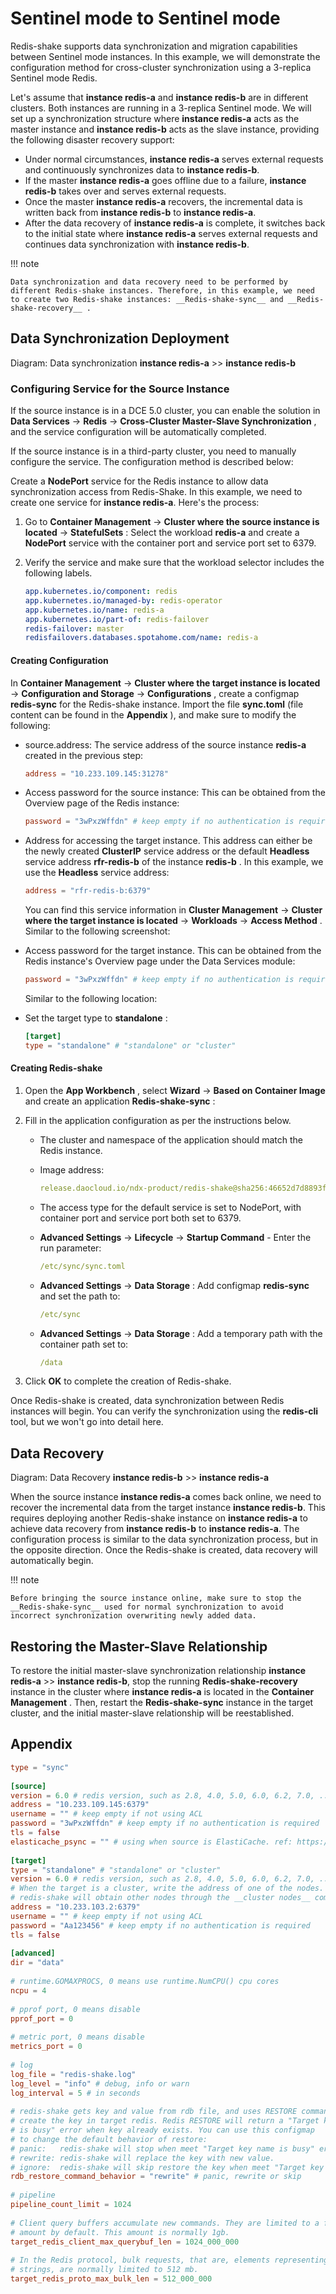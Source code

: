 # Sentinel mode to Sentinel mode

Redis-shake supports data synchronization and migration capabilities between Sentinel mode instances. In this example, we will demonstrate the configuration method for cross-cluster synchronization using a 3-replica Sentinel mode Redis.

Let's assume that **instance redis-a** and **instance redis-b** are in different clusters. Both instances are running in a 3-replica Sentinel mode. We will set up a synchronization structure where **instance redis-a** acts as the master instance and **instance redis-b** acts as the slave instance, providing the following disaster recovery support:

- Under normal circumstances, **instance redis-a** serves external requests and continuously synchronizes data to **instance redis-b**.
- If the master **instance redis-a** goes offline due to a failure, **instance redis-b** takes over and serves external requests.
- Once the master **instance redis-a** recovers, the incremental data is written back from **instance redis-b** to **instance redis-a**.
- After the data recovery of **instance redis-a** is complete, it switches back to the initial state where **instance redis-a** serves external requests and continues data synchronization with **instance redis-b**.

!!! note

    Data synchronization and data recovery need to be performed by different Redis-shake instances. Therefore, in this example, we need to create two Redis-shake instances: __Redis-shake-sync__ and __Redis-shake-recovery__ .

## Data Synchronization Deployment

Diagram: Data synchronization **instance redis-a** >> **instance redis-b**


### Configuring Service for the Source Instance

If the source instance is in a DCE 5.0 cluster, you can enable the solution in __Data Services__ -> __Redis__ -> __Cross-Cluster Master-Slave Synchronization__ , and the service configuration will be automatically completed.


If the source instance is in a third-party cluster, you need to manually configure the service. The configuration method is described below:

Create a __NodePort__ service for the Redis instance to allow data synchronization access from Redis-Shake. In this example, we need to create one service for **instance redis-a**. Here's the process:

1. Go to __Container Management__ -> __Cluster where the source instance is located__ -> __StatefulSets__ : Select the workload __redis-a__ and create a __NodePort__ service with the container port and service port set to 6379.


2. Verify the service and make sure that the workload selector includes the following labels.

    ```yaml
    app.kubernetes.io/component: redis
    app.kubernetes.io/managed-by: redis-operator
    app.kubernetes.io/name: redis-a
    app.kubernetes.io/part-of: redis-failover
    redis-failover: master
    redisfailovers.databases.spotahome.com/name: redis-a
    ```

#### Creating Configuration

In __Container Management__ -> __Cluster where the target instance is located__ -> __Configuration and Storage__ -> __Configurations__ , create a configmap __redis-sync__ for the Redis-shake instance. Import the file __sync.toml__ (file content can be found in the __Appendix__ ), and make sure to modify the following:


- source.address: The service address of the source instance __redis-a__ created in the previous step:

    ```toml
    address = "10.233.109.145:31278"
    ```

- Access password for the source instance: This can be obtained from the Overview page of the Redis instance:

    ```toml
    password = "3wPxzWffdn" # keep empty if no authentication is required
    ```


- Address for accessing the target instance. This address can either be the newly created __ClusterIP__ service address or the default __Headless__ service address __rfr-redis-b__ of the instance __redis-b__ . In this example, we use the __Headless__ service address:

    ```toml
    address = "rfr-redis-b:6379"
    ```

    You can find this service information in __Cluster Management__ -> __Cluster where the target instance is located__ -> __Workloads__ -> __Access Method__ . Similar to the following screenshot:


- Access password for the target instance. This can be obtained from the Redis instance's Overview page under the Data Services module:

    ```toml
    password = "3wPxzWffdn" # keep empty if no authentication is required
    ```

    Similar to the following location:


- Set the target type to __standalone__ :

    ```toml
    [target]
    type = "standalone" # "standalone" or "cluster"
    ```

#### Creating Redis-shake

1. Open the __App Workbench__ , select __Wizard__ -> __Based on Container Image__ and create an application __Redis-shake-sync__ :


2. Fill in the application configuration as per the instructions below.

    - The cluster and namespace of the application should match the Redis instance.
    - Image address:

        ```yaml
        release.daocloud.io/ndx-product/redis-shake@sha256:46652d7d8893fa4508c3c6725afc1e211fb9cb894c4dc85e94287395a32fc3dc
        ```

    - The access type for the default service is set to NodePort, with container port and service port both set to 6379.


    - __Advanced Settings__ -> __Lifecycle__ -> __Startup Command__ - Enter the run parameter:

        ```yaml
        /etc/sync/sync.toml
        ```

    - __Advanced Settings__ -> __Data Storage__ : Add configmap __redis-sync__ and set the path to:

        ```yaml
        /etc/sync
        ```

    - __Advanced Settings__ -> __Data Storage__ : Add a temporary path with the container path set to:

        ```yaml
        /data
        ```

3. Click __OK__ to complete the creation of Redis-shake.

Once Redis-shake is created, data synchronization between Redis instances will begin. You can verify the synchronization using the __redis-cli__ tool, but we won't go into detail here.

## Data Recovery

Diagram: Data Recovery **instance redis-b** >> **instance redis-a**

When the source instance **instance redis-a** comes back online, we need to recover the incremental data from the target instance **instance redis-b**. This requires deploying another Redis-shake instance on **instance redis-a** to achieve data recovery from **instance redis-b** to **instance redis-a**. The configuration process is similar to the data synchronization process, but in the opposite direction. Once the Redis-shake is created, data recovery will automatically begin.

!!! note

    Before bringing the source instance online, make sure to stop the __Redis-shake-sync__ used for normal synchronization to avoid incorrect synchronization overwriting newly added data.

## Restoring the Master-Slave Relationship

To restore the initial master-slave synchronization relationship **instance redis-a** >> **instance redis-b**, stop the running __Redis-shake-recovery__ instance in the cluster where **instance redis-a** is located in the __Container Management__ . Then, restart the __Redis-shake-sync__ instance in the target cluster, and the initial master-slave relationship will be reestablished.

## Appendix

```toml title="sync.toml"
type = "sync"
 
[source]
version = 6.0 # redis version, such as 2.8, 4.0, 5.0, 6.0, 6.2, 7.0, ...
address = "10.233.109.145:6379"
username = "" # keep empty if not using ACL
password = "3wPxzWffdn" # keep empty if no authentication is required
tls = false
elasticache_psync = "" # using when source is ElastiCache. ref: https://github.com/alibaba/RedisShake/issues/373
 
[target]
type = "standalone" # "standalone" or "cluster"
version = 6.0 # redis version, such as 2.8, 4.0, 5.0, 6.0, 6.2, 7.0, ...
# When the target is a cluster, write the address of one of the nodes.
# redis-shake will obtain other nodes through the __cluster nodes__ command.
address = "10.233.103.2:6379"
username = "" # keep empty if not using ACL
password = "Aa123456" # keep empty if no authentication is required
tls = false
 
[advanced]
dir = "data"
 
# runtime.GOMAXPROCS, 0 means use runtime.NumCPU() cpu cores
ncpu = 4
 
# pprof port, 0 means disable
pprof_port = 0
 
# metric port, 0 means disable
metrics_port = 0
 
# log
log_file = "redis-shake.log"
log_level = "info" # debug, info or warn
log_interval = 5 # in seconds
 
# redis-shake gets key and value from rdb file, and uses RESTORE command to
# create the key in target redis. Redis RESTORE will return a "Target key name
# is busy" error when key already exists. You can use this configmap
# to change the default behavior of restore:
# panic:   redis-shake will stop when meet "Target key name is busy" error.
# rewrite: redis-shake will replace the key with new value.
# ignore:  redis-shake will skip restore the key when meet "Target key name is busy" error.
rdb_restore_command_behavior = "rewrite" # panic, rewrite or skip
 
# pipeline
pipeline_count_limit = 1024
 
# Client query buffers accumulate new commands. They are limited to a fixed
# amount by default. This amount is normally 1gb.
target_redis_client_max_querybuf_len = 1024_000_000
 
# In the Redis protocol, bulk requests, that are, elements representing single
# strings, are normally limited to 512 mb.
target_redis_proto_max_bulk_len = 512_000_000
```
